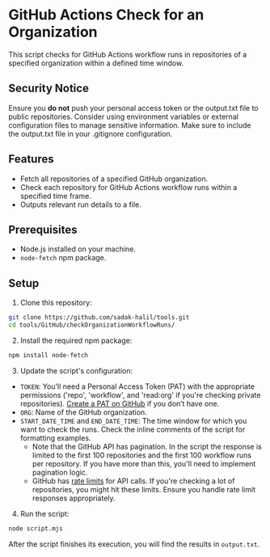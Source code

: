 # GitHub Actions Check for an Organization

This script checks for GitHub Actions workflow runs in repositories of a specified organization within a defined time window.

## Security Notice

Ensure you **do not** push your personal access token or the output.txt file to public repositories. Consider using environment variables or external configuration files to manage sensitive information. Make sure to include the output.txt file in your .gitignore configuration.

## Features

- Fetch all repositories of a specified GitHub organization.
- Check each repository for GitHub Actions workflow runs within a specified time frame.
- Outputs relevant run details to a file.

## Prerequisites

- Node.js installed on your machine.
- `node-fetch` npm package.

## Setup

1. Clone this repository:

```bash
git clone https://github.com/sadak-halil/tools.git
cd tools/GitHub/checkOrganizationWorkflowRuns/
```

2. Install the required npm package:

```bash
npm install node-fetch
```

3. Update the script's configuration:

- `TOKEN`: You'll need a Personal Access Token (PAT) with the appropriate permissions ('repo', 'workflow', and 'read:org' if you're checking private repositories). [Create a PAT on GitHub](https://github.com/settings/tokens) if you don’t have one.
- `ORG`: Name of the GitHub organization.
- `START_DATE_TIME` and `END_DATE_TIME`: The time window for which you want to check the runs. Check the inline comments of the script for formatting examples.
  - Note that the GitHub API has pagination. In the script the response is limited to the first 100 repositories and the first 100 workflow runs per repository. If you have more than this, you'll need to implement pagination logic.
  - GitHub has [rate limits](https://docs.github.com/en/rest/overview/resources-in-the-rest-api#rate-limiting) for API calls. If you're checking a lot of repositories, you might hit these limits. Ensure you handle rate limit responses appropriately.

4. Run the script:

```bash
node script.mjs
```

After the script finishes its execution, you will find the results in `output.txt`.
